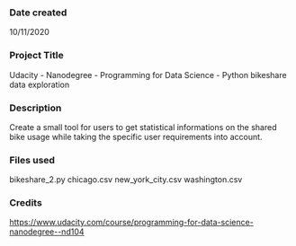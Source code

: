 ### Date created
10/11/2020

### Project Title
Udacity - Nanodegree - Programming for Data Science - Python bikeshare data exploration

### Description
Create a small tool for users to get statistical informations on the shared bike usage while taking the specific user requirements into account.

### Files used
bikeshare_2.py
chicago.csv
new_york_city.csv
washington.csv

### Credits
https://www.udacity.com/course/programming-for-data-science-nanodegree--nd104

